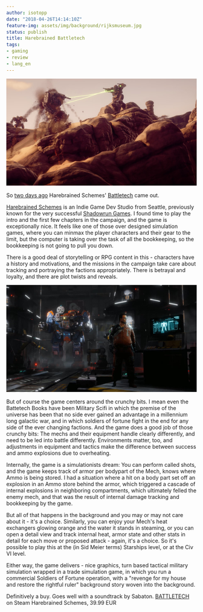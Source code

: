 ```yaml
---
author: isotopp
date: "2018-04-26T14:14:10Z"
feature-img: assets/img/background/rijksmuseum.jpg
status: publish
title: Harebrained Battletech
tags:
- gaming
- review
- lang_en
---
```

![](/uploads/2018/04/battletech1.jpg)

So [two days ago](https://store.steampowered.com/app/637090/BATTLETECH/)
Harebrained Schemes' [Battletech](http://battletechgame.com/) came out.

[Harebrained Schemes](http://harebrained-schemes.com/) is an Indie Game Dev
Studio from Seattle, previously known for the very successful 
[Shadowrun Games](https://store.steampowered.com/app/234650/Shadowrun_Returns/). 
I found time to play the intro and the first few chapters in the campaign, and
the game is exceptionally nice. It feels like one of those over designed
simulation games, where you can minmax the player characters and their gear
to the limit, but the computer is taking over the task of all the
bookkeeping, so the bookkeeping is not going to pull you down.

There is a good deal of storytelling or RPG content in this -
characters have a history and motivations, and the missions in
the campaign take care about tracking and portraying the
factions appropriately. There is betrayal and loyalty, and there
are plot twists and reveals.

![](/uploads/2018/04/battletech2.jpg) 

But of course the game centers around the crunchy bits. I mean
even the Battetech Books have been Military Scifi in which the
premise of the universe has been that no side ever gained an
advantage in a millennium long galactic war, and in which
soldiers of fortune fight in the end for any side of the ever
changing factions. And the game does a good job of those crunchy
bits: The mechs and their equipment handle clearly differently,
and need to be led into battle differently. Environments matter,
too, and adjustments in equipment and tactics make the
difference between success and ammo explosions due to
overheating.

Internally, the game is a simulationists dream: You can perform
called shots, and the game keeps track of armor per bodypart of
the Mech, knows where Ammo is being stored. I had a situation
where a hit on a body part set off an explosion in an Ammo store
behind the armor, which triggered a cascade of internal
explosions in neighboring compartments, which ultimately felled
the enemy mech, and that was the result of internal damage
tracking and bookkeeping by the game.

But all of that happens in the background and you may or may not
care about it - it's a choice. Similarly, you can enjoy your
Mech's heat exchangers glowing orange and the water it stands in
steaming, or you can open a detail view and track internal heat,
armor state and other stats in detail for each move or proposed
attack - again, it's a choice. So it's possible to play this at
the (in Sid Meier terms) Starships level, or at the Civ VI
level.

Either way, the game delivers - nice graphics, turn based
tactical military simulation wrapped in a trade simulation game,
in which you run a commercial Soldiers of Fortune operation,
with a "revenge for my house and restore the rightful ruler"
background story woven into the background. 

Definitively a buy. Goes well with a soundtrack by Sabaton.
[BATTLETECH](https://store.steampowered.com/app/637090/BATTLETECH/)
on Steam Harebrained Schemes, 39.99 EUR

